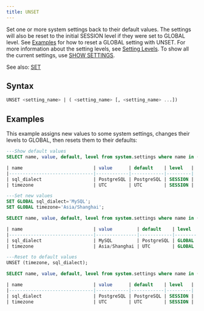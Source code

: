 ```yaml
---
title: UNSET
---
```


Set one or more system settings back to their default values. The settings will also be reset to the initial SESSION level if they were set to GLOBAL level. See [Examples](#examples) for how to reset a GLOBAL setting with UNSET. For more information about the setting levels, see [Setting Levels](03-show-settings.md#setting-levels). To show all the current settings, use [SHOW SETTINGS](03-show-settings.md).

See also: [SET](02-set-global.md)

## Syntax

```sql
UNSET <setting_name> | ( <setting_name> [, <setting_name> ...])
```

## Examples

This example assigns new values to some system settings, changes their levels to GLOBAL, then resets them to their defaults:

```sql
---Show default values
SELECT name, value, default, level from system.settings where name in ('sql_dialect', 'timezone');

| name                          | value      | default    | level   |
|-------------------------------|------------|------------|---------|
| sql_dialect                   | PostgreSQL | PostgreSQL | SESSION |
| timezone                      | UTC        | UTC        | SESSION |

---Set new values
SET GLOBAL sql_dialect='MySQL';
SET GLOBAL timezone='Asia/Shanghai';

SELECT name, value, default, level from system.settings where name in ('sql_dialect', 'timezone');

| name                          | value         | default    | level  |
|-------------------------------|---------------|------------|--------|
| sql_dialect                   | MySQL         | PostgreSQL | GLOBAL |
| timezone                      | Asia/Shanghai | UTC        | GLOBAL |

---Reset to default values
UNSET (timezone, sql_dialect);

SELECT name, value, default, level from system.settings where name in ('sql_dialect', 'timezone');

| name                          | value      | default    | level   |
|-------------------------------|------------|------------|---------|
| sql_dialect                   | PostgreSQL | PostgreSQL | SESSION |
| timezone                      | UTC        | UTC        | SESSION |
```
